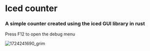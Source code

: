 # Iced counter
### A simple counter created using the iced GUI library in rust 

Press F12 to open the debug menu

![1724241690_grim](https://github.com/user-attachments/assets/5b49c4f6-d513-4e8b-820b-20a2d1072604)
